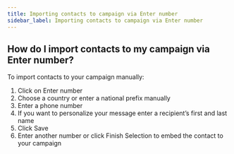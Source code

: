 ```yaml
---
title: Importing contacts to campaign via Enter number
sidebar_label: Importing contacts to campaign via Enter number
---
```


## How do I import contacts to my campaign via Enter number?
To import contacts to your campaign manually:
1.	Click on Enter number
2.	Choose a country or enter a national prefix manually
3.	Enter a phone number
4.	If you want to personalize your message enter a recipient’s first and last name
5.	Click Save
6.	Enter another number or click Finish Selection to embed the contact to your campaign
